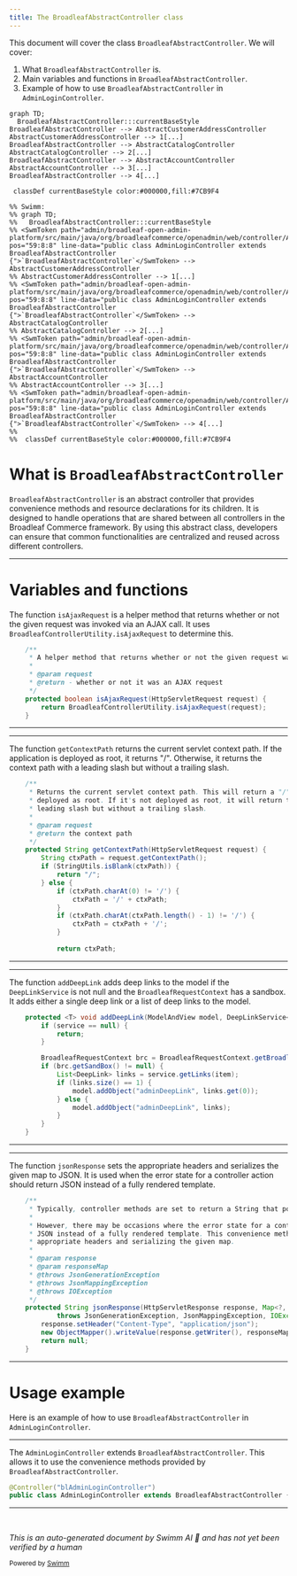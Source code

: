 ```yaml
---
title: The BroadleafAbstractController class
---
```

This document will cover the class <SwmToken path="admin/broadleaf-open-admin-platform/src/main/java/org/broadleafcommerce/openadmin/web/controller/AdminLoginController.java" pos="59:8:8" line-data="public class AdminLoginController extends BroadleafAbstractController {">`BroadleafAbstractController`</SwmToken>. We will cover:

1. What <SwmToken path="admin/broadleaf-open-admin-platform/src/main/java/org/broadleafcommerce/openadmin/web/controller/AdminLoginController.java" pos="59:8:8" line-data="public class AdminLoginController extends BroadleafAbstractController {">`BroadleafAbstractController`</SwmToken> is.
2. Main variables and functions in <SwmToken path="admin/broadleaf-open-admin-platform/src/main/java/org/broadleafcommerce/openadmin/web/controller/AdminLoginController.java" pos="59:8:8" line-data="public class AdminLoginController extends BroadleafAbstractController {">`BroadleafAbstractController`</SwmToken>.
3. Example of how to use <SwmToken path="admin/broadleaf-open-admin-platform/src/main/java/org/broadleafcommerce/openadmin/web/controller/AdminLoginController.java" pos="59:8:8" line-data="public class AdminLoginController extends BroadleafAbstractController {">`BroadleafAbstractController`</SwmToken> in <SwmToken path="admin/broadleaf-open-admin-platform/src/main/java/org/broadleafcommerce/openadmin/web/controller/AdminLoginController.java" pos="59:4:4" line-data="public class AdminLoginController extends BroadleafAbstractController {">`AdminLoginController`</SwmToken>.

```mermaid
graph TD;
  BroadleafAbstractController:::currentBaseStyle
BroadleafAbstractController --> AbstractCustomerAddressController
AbstractCustomerAddressController --> 1[...]
BroadleafAbstractController --> AbstractCatalogController
AbstractCatalogController --> 2[...]
BroadleafAbstractController --> AbstractAccountController
AbstractAccountController --> 3[...]
BroadleafAbstractController --> 4[...]

 classDef currentBaseStyle color:#000000,fill:#7CB9F4

%% Swimm:
%% graph TD;
%%   BroadleafAbstractController:::currentBaseStyle
%% <SwmToken path="admin/broadleaf-open-admin-platform/src/main/java/org/broadleafcommerce/openadmin/web/controller/AdminLoginController.java" pos="59:8:8" line-data="public class AdminLoginController extends BroadleafAbstractController {">`BroadleafAbstractController`</SwmToken> --> AbstractCustomerAddressController
%% AbstractCustomerAddressController --> 1[...]
%% <SwmToken path="admin/broadleaf-open-admin-platform/src/main/java/org/broadleafcommerce/openadmin/web/controller/AdminLoginController.java" pos="59:8:8" line-data="public class AdminLoginController extends BroadleafAbstractController {">`BroadleafAbstractController`</SwmToken> --> AbstractCatalogController
%% AbstractCatalogController --> 2[...]
%% <SwmToken path="admin/broadleaf-open-admin-platform/src/main/java/org/broadleafcommerce/openadmin/web/controller/AdminLoginController.java" pos="59:8:8" line-data="public class AdminLoginController extends BroadleafAbstractController {">`BroadleafAbstractController`</SwmToken> --> AbstractAccountController
%% AbstractAccountController --> 3[...]
%% <SwmToken path="admin/broadleaf-open-admin-platform/src/main/java/org/broadleafcommerce/openadmin/web/controller/AdminLoginController.java" pos="59:8:8" line-data="public class AdminLoginController extends BroadleafAbstractController {">`BroadleafAbstractController`</SwmToken> --> 4[...]
%% 
%%  classDef currentBaseStyle color:#000000,fill:#7CB9F4
```

# What is <SwmToken path="admin/broadleaf-open-admin-platform/src/main/java/org/broadleafcommerce/openadmin/web/controller/AdminLoginController.java" pos="59:8:8" line-data="public class AdminLoginController extends BroadleafAbstractController {">`BroadleafAbstractController`</SwmToken>

<SwmToken path="admin/broadleaf-open-admin-platform/src/main/java/org/broadleafcommerce/openadmin/web/controller/AdminLoginController.java" pos="59:8:8" line-data="public class AdminLoginController extends BroadleafAbstractController {">`BroadleafAbstractController`</SwmToken> is an abstract controller that provides convenience methods and resource declarations for its children. It is designed to handle operations that are shared between all controllers in the Broadleaf Commerce framework. By using this abstract class, developers can ensure that common functionalities are centralized and reused across different controllers.

<SwmSnippet path="/common/src/main/java/org/broadleafcommerce/common/web/controller/BroadleafAbstractController.java" line="51">

---

# Variables and functions

The function <SwmToken path="common/src/main/java/org/broadleafcommerce/common/web/controller/BroadleafAbstractController.java" pos="57:5:5" line-data="    protected boolean isAjaxRequest(HttpServletRequest request) {">`isAjaxRequest`</SwmToken> is a helper method that returns whether or not the given request was invoked via an AJAX call. It uses <SwmToken path="common/src/main/java/org/broadleafcommerce/common/web/controller/BroadleafAbstractController.java" pos="58:3:5" line-data="        return BroadleafControllerUtility.isAjaxRequest(request);       ">`BroadleafControllerUtility.isAjaxRequest`</SwmToken> to determine this.

```java
    /**
     * A helper method that returns whether or not the given request was invoked via an AJAX call
     * 
     * @param request
     * @return - whether or not it was an AJAX request
     */
    protected boolean isAjaxRequest(HttpServletRequest request) {
        return BroadleafControllerUtility.isAjaxRequest(request);       
    }
```

---

</SwmSnippet>

<SwmSnippet path="/common/src/main/java/org/broadleafcommerce/common/web/controller/BroadleafAbstractController.java" line="61">

---

The function <SwmToken path="common/src/main/java/org/broadleafcommerce/common/web/controller/BroadleafAbstractController.java" pos="69:5:5" line-data="    protected String getContextPath(HttpServletRequest request) {">`getContextPath`</SwmToken> returns the current servlet context path. If the application is deployed as root, it returns "/". Otherwise, it returns the context path with a leading slash but without a trailing slash.

```java
    /**
     * Returns the current servlet context path. This will return a "/" if the application is
     * deployed as root. If it's not deployed as root, it will return the context path BOTH a 
     * leading slash but without a trailing slash.
     * 
     * @param request
     * @return the context path
     */
    protected String getContextPath(HttpServletRequest request) {
        String ctxPath = request.getContextPath();
        if (StringUtils.isBlank(ctxPath)) {
            return "/";
        } else {
            if (ctxPath.charAt(0) != '/') {
                ctxPath = '/' + ctxPath;
            }
            if (ctxPath.charAt(ctxPath.length() - 1) != '/') {
                ctxPath = ctxPath + '/';
            }
            
            return ctxPath;
```

---

</SwmSnippet>

<SwmSnippet path="/common/src/main/java/org/broadleafcommerce/common/web/controller/BroadleafAbstractController.java" line="86">

---

The function <SwmToken path="common/src/main/java/org/broadleafcommerce/common/web/controller/BroadleafAbstractController.java" pos="86:9:9" line-data="    protected &lt;T&gt; void addDeepLink(ModelAndView model, DeepLinkService&lt;T&gt; service, T item) {">`addDeepLink`</SwmToken> adds deep links to the model if the <SwmToken path="common/src/main/java/org/broadleafcommerce/common/web/controller/BroadleafAbstractController.java" pos="86:16:16" line-data="    protected &lt;T&gt; void addDeepLink(ModelAndView model, DeepLinkService&lt;T&gt; service, T item) {">`DeepLinkService`</SwmToken> is not null and the <SwmToken path="common/src/main/java/org/broadleafcommerce/common/web/controller/BroadleafAbstractController.java" pos="91:1:1" line-data="        BroadleafRequestContext brc = BroadleafRequestContext.getBroadleafRequestContext();">`BroadleafRequestContext`</SwmToken> has a sandbox. It adds either a single deep link or a list of deep links to the model.

```java
    protected <T> void addDeepLink(ModelAndView model, DeepLinkService<T> service, T item) {
        if (service == null) {
            return;
        }

        BroadleafRequestContext brc = BroadleafRequestContext.getBroadleafRequestContext();
        if (brc.getSandBox() != null) {
            List<DeepLink> links = service.getLinks(item);
            if (links.size() == 1) {
                model.addObject("adminDeepLink", links.get(0));
            } else {
                model.addObject("adminDeepLink", links);
            }
        }
    }
```

---

</SwmSnippet>

<SwmSnippet path="/common/src/main/java/org/broadleafcommerce/common/web/controller/BroadleafAbstractController.java" line="102">

---

The function <SwmToken path="common/src/main/java/org/broadleafcommerce/common/web/controller/BroadleafAbstractController.java" pos="115:5:5" line-data="    protected String jsonResponse(HttpServletResponse response, Map&lt;?, ?&gt; responseMap) ">`jsonResponse`</SwmToken> sets the appropriate headers and serializes the given map to JSON. It is used when the error state for a controller action should return JSON instead of a fully rendered template.

```java
    /**
     * Typically, controller methods are set to return a String that points to the necessary template path.
     * 
     * However, there may be occasions where the error state for a controller action should instead return
     * JSON instead of a fully rendered template. This convenience method will achieve that by setting the
     * appropriate headers and serializing the given map.
     * 
     * @param response
     * @param responseMap
     * @throws JsonGenerationException
     * @throws JsonMappingException
     * @throws IOException
     */
    protected String jsonResponse(HttpServletResponse response, Map<?, ?> responseMap) 
            throws JsonGenerationException, JsonMappingException, IOException {
        response.setHeader("Content-Type", "application/json");
        new ObjectMapper().writeValue(response.getWriter(), responseMap);
        return null;
    }
```

---

</SwmSnippet>

# Usage example

Here is an example of how to use <SwmToken path="admin/broadleaf-open-admin-platform/src/main/java/org/broadleafcommerce/openadmin/web/controller/AdminLoginController.java" pos="59:8:8" line-data="public class AdminLoginController extends BroadleafAbstractController {">`BroadleafAbstractController`</SwmToken> in <SwmToken path="admin/broadleaf-open-admin-platform/src/main/java/org/broadleafcommerce/openadmin/web/controller/AdminLoginController.java" pos="59:4:4" line-data="public class AdminLoginController extends BroadleafAbstractController {">`AdminLoginController`</SwmToken>.

<SwmSnippet path="/admin/broadleaf-open-admin-platform/src/main/java/org/broadleafcommerce/openadmin/web/controller/AdminLoginController.java" line="58">

---

The <SwmToken path="admin/broadleaf-open-admin-platform/src/main/java/org/broadleafcommerce/openadmin/web/controller/AdminLoginController.java" pos="59:4:4" line-data="public class AdminLoginController extends BroadleafAbstractController {">`AdminLoginController`</SwmToken> extends <SwmToken path="admin/broadleaf-open-admin-platform/src/main/java/org/broadleafcommerce/openadmin/web/controller/AdminLoginController.java" pos="59:8:8" line-data="public class AdminLoginController extends BroadleafAbstractController {">`BroadleafAbstractController`</SwmToken>. This allows it to use the convenience methods provided by <SwmToken path="admin/broadleaf-open-admin-platform/src/main/java/org/broadleafcommerce/openadmin/web/controller/AdminLoginController.java" pos="59:8:8" line-data="public class AdminLoginController extends BroadleafAbstractController {">`BroadleafAbstractController`</SwmToken>.

```java
@Controller("blAdminLoginController")
public class AdminLoginController extends BroadleafAbstractController {
```

---

</SwmSnippet>

&nbsp;

*This is an auto-generated document by Swimm AI 🌊 and has not yet been verified by a human*

<SwmMeta version="3.0.0" repo-id="Z2l0aHViJTNBJTNBQnJvYWRsZWFmQ29tbWVyY2UtZGVtby1uZXclM0ElM0FTd2ltbS1EZW1v" repo-name="BroadleafCommerce-demo-new" doc-type="general-class"><sup>Powered by [Swimm](/)</sup></SwmMeta>
